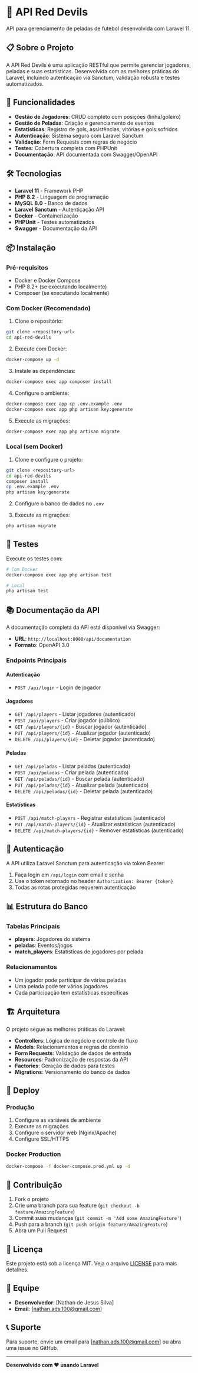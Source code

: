# 🏈 API Red Devils

API para gerenciamento de peladas de futebol desenvolvida com Laravel 11.

## 📋 Sobre o Projeto

A API Red Devils é uma aplicação RESTful que permite gerenciar jogadores, peladas e suas estatísticas. Desenvolvida com as melhores práticas do Laravel, incluindo autenticação via Sanctum, validação robusta e testes automatizados.

## 🚀 Funcionalidades

- **Gestão de Jogadores**: CRUD completo com posições (linha/goleiro)
- **Gestão de Peladas**: Criação e gerenciamento de eventos
- **Estatísticas**: Registro de gols, assistências, vitórias e gols sofridos
- **Autenticação**: Sistema seguro com Laravel Sanctum
- **Validação**: Form Requests com regras de negócio
- **Testes**: Cobertura completa com PHPUnit
- **Documentação**: API documentada com Swagger/OpenAPI

## 🛠️ Tecnologias

- **Laravel 11** - Framework PHP
- **PHP 8.2** - Linguagem de programação
- **MySQL 8.0** - Banco de dados
- **Laravel Sanctum** - Autenticação API
- **Docker** - Containerização
- **PHPUnit** - Testes automatizados
- **Swagger** - Documentação da API

## 📦 Instalação

### Pré-requisitos

- Docker e Docker Compose
- PHP 8.2+ (se executando localmente)
- Composer (se executando localmente)

### Com Docker (Recomendado)

1. Clone o repositório:
```bash
git clone <repository-url>
cd api-red-devils
```

2. Execute com Docker:
```bash
docker-compose up -d
```

3. Instale as dependências:
```bash
docker-compose exec app composer install
```

4. Configure o ambiente:
```bash
docker-compose exec app cp .env.example .env
docker-compose exec app php artisan key:generate
```

5. Execute as migrações:
```bash
docker-compose exec app php artisan migrate
```

### Local (sem Docker)

1. Clone e configure o projeto:
```bash
git clone <repository-url>
cd api-red-devils
composer install
cp .env.example .env
php artisan key:generate
```

2. Configure o banco de dados no `.env`

3. Execute as migrações:
```bash
php artisan migrate
```

## 🧪 Testes

Execute os testes com:

```bash
# Com Docker
docker-compose exec app php artisan test

# Local
php artisan test
```

## 📚 Documentação da API

A documentação completa da API está disponível via Swagger:

- **URL**: `http://localhost:8080/api/documentation`
- **Formato**: OpenAPI 3.0

### Endpoints Principais

#### Autenticação
- `POST /api/login` - Login de jogador

#### Jogadores
- `GET /api/players` - Listar jogadores (autenticado)
- `POST /api/players` - Criar jogador (público)
- `GET /api/players/{id}` - Buscar jogador (autenticado)
- `PUT /api/players/{id}` - Atualizar jogador (autenticado)
- `DELETE /api/players/{id}` - Deletar jogador (autenticado)

#### Peladas
- `GET /api/peladas` - Listar peladas (autenticado)
- `POST /api/peladas` - Criar pelada (autenticado)
- `GET /api/peladas/{id}` - Buscar pelada (autenticado)
- `PUT /api/peladas/{id}` - Atualizar pelada (autenticado)
- `DELETE /api/peladas/{id}` - Deletar pelada (autenticado)

#### Estatísticas
- `POST /api/match-players` - Registrar estatísticas (autenticado)
- `PUT /api/match-players/{id}` - Atualizar estatísticas (autenticado)
- `DELETE /api/match-players/{id}` - Remover estatísticas (autenticado)

## 🔐 Autenticação

A API utiliza Laravel Sanctum para autenticação via token Bearer:

1. Faça login em `/api/login` com email e senha
2. Use o token retornado no header `Authorization: Bearer {token}`
3. Todas as rotas protegidas requerem autenticação

## 📊 Estrutura do Banco

### Tabelas Principais

- **players**: Jogadores do sistema
- **peladas**: Eventos/jogos
- **match_players**: Estatísticas de jogadores por pelada

### Relacionamentos

- Um jogador pode participar de várias peladas
- Uma pelada pode ter vários jogadores
- Cada participação tem estatísticas específicas

## 🏗️ Arquitetura

O projeto segue as melhores práticas do Laravel:

- **Controllers**: Lógica de negócio e controle de fluxo
- **Models**: Relacionamentos e regras de domínio
- **Form Requests**: Validação de dados de entrada
- **Resources**: Padronização de respostas da API
- **Factories**: Geração de dados para testes
- **Migrations**: Versionamento do banco de dados

## 🚀 Deploy

### Produção

1. Configure as variáveis de ambiente
2. Execute as migrações
3. Configure o servidor web (Nginx/Apache)
4. Configure SSL/HTTPS

### Docker Production

```bash
docker-compose -f docker-compose.prod.yml up -d
```

## 🤝 Contribuição

1. Fork o projeto
2. Crie uma branch para sua feature (`git checkout -b feature/AmazingFeature`)
3. Commit suas mudanças (`git commit -m 'Add some AmazingFeature'`)
4. Push para a branch (`git push origin feature/AmazingFeature`)
5. Abra um Pull Request

## 📝 Licença

Este projeto está sob a licença MIT. Veja o arquivo [LICENSE](LICENSE) para mais detalhes.

## 👥 Equipe

- **Desenvolvedor**: [Nathan de Jesus Silva]
- **Email**: [nathan.ads.100@gmail.com]

## 📞 Suporte

Para suporte, envie um email para [nathan.ads.100@gmail.com] ou abra uma issue no GitHub.

---

**Desenvolvido com ❤️ usando Laravel**
